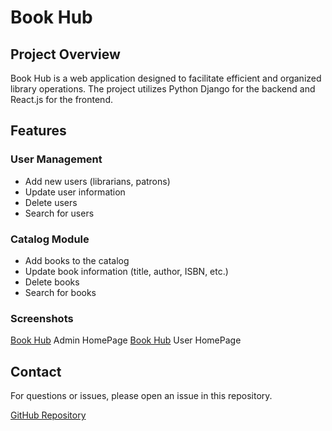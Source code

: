 # Book Hub

## Project Overview
Book Hub is a web application designed to facilitate efficient and organized library operations. The project utilizes Python Django for the backend and React.js for the frontend. 

## Features
### User Management
- Add new users (librarians, patrons)
- Update user information
- Delete users
- Search for users

### Catalog Module
- Add books to the catalog
- Update book information (title, author, ISBN, etc.)
- Delete books
- Search for books

### Screenshots

[Book Hub](/screenshot/admin%20home.png)
Admin HomePage
[Book Hub](/screenshot/user%20home.png)
User HomePage

## Contact
For questions or issues, please open an issue in this repository. 

[GitHub Repository](https://github.com/melbinproy2003/Book-Hub)
